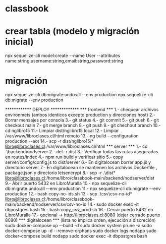 # classbook

# crear tabla (modelo y migración inicial)
npx sequelize-cli model:create --name User --attributes name:string,username:string,email:string,password:string
# migración
npx sequelize-cli db:migrate:undo:all --env production
npx sequelize-cli db:migrate --env production

************ DEPLOY *************
*** frontend ***
1.- chequear archivos environmets (ambos identicos excepto production y direcciones host)
2.- Borrar mensajes por consola
3.- git status 
4.- git commit
5.- git push 
6.- git checkout main
7.- git merge branch
8.- git push
9.- git chechout branch
10.- cd nglibro15
11.- Limpiar dist/nglibro15 local
12.- Limpiar /var/www/libroclases.cl/html remoto
13.- ng build --configuration production --aot
14.- scp -r dist/nglibro15/* libro@libroclases.cl:/var/www/libroclases.cl/html
*** server ***
1.- cd .\backend\nodserver
2.- del -r dist
3.- Verificar todas las rutas aseguradas en routes/index
4.- npm run build y verificar sitio
5.- copy server/config/config.js to dist/server
6.- En digitalocean borrar app.js y directorio server
7.- En digitalocean se mantienen los archivos Dockerfile , package.json y directorio letsencrypt
8.- scp -r .\dist\* libro@libroclases.cl:/home/libro/classbook-main/backend/nodserver/dist
9.- Abrir puerto 5432 en LibroMuralla
10.- npx sequelize-cli db:migrate:undo:all --env production
11.- npx sequelize-cli db:migrate --env production
12.- bash copy-no-ids.sh
13.- scp .\csv\csv-no-id\* libro@libroclases.cl:/home/libro/classbook-main/backend/nodserver/csv/csv-no-id
14.- sudo docker exec -it dbpostgres bash 
15.- bash copy_csv_prod.sh
16.- Cerrar puerto 5432 en LibroMuralla
17.- opcional -> http://libroclases.cl:8080 (dejar cerrado puerto 8080)
*** digitalocean ***
(lista no implica orden, ejecución a discreción)
sudo docker-compose up --build -d
sudo docker system prune -a
sudo docker-compose up -d --remove-orphans
sudo docker logs nodapp
sudo docker-compose build nodapp
sudo docker exec -it dbpostgres bash



